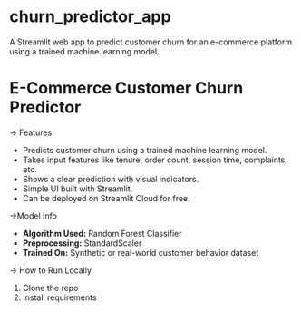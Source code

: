 # churn_predictor_app
A Streamlit web app to predict customer churn for an e-commerce platform using a trained machine learning model.
# E-Commerce Customer Churn Predictor
-> Features

- Predicts customer churn using a trained machine learning model.
- Takes input features like tenure, order count, session time, complaints, etc.
- Shows a clear prediction with visual indicators.
- Simple UI built with Streamlit.
- Can be deployed on Streamlit Cloud for free.

->Model Info

- **Algorithm Used:** Random Forest Classifier
- **Preprocessing:** StandardScaler
- **Trained On:** Synthetic or real-world customer behavior dataset

-> How to Run Locally

1. Clone the repo
2. Install requirements  

